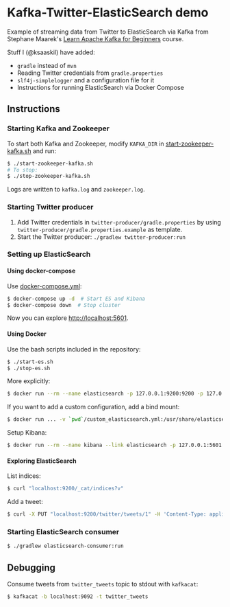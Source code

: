 # Kafka-Twitter-ElasticSearch demo

Example of streaming data from Twitter to ElasticSearch via Kafka from Stephane Maarek's [Learn Apache Kafka for Beginners](https://www.udemy.com/course/apache-kafka/) course.

Stuff I (@ksaaskil) have added:

- `gradle` instead of `mvn`
- Reading Twitter credentials from `gradle.properties`
- `slf4j-simplelogger` and a configuration file for it
- Instructions for running ElasticSearch via Docker Compose

## Instructions

### Starting Kafka and Zookeeper

To start both Kafka and Zookeeper, modify `KAFKA_DIR` in [start-zookeeper-kafka.sh](./start-zookeeper-kafka.sh) and run:

```bash
$ ./start-zookeeper-kafka.sh
# To stop:
$ ./stop-zookeeper-kafka.sh
```

Logs are written to `kafka.log` and `zookeeper.log`.

### Starting Twitter producer

1. Add Twitter credentials in `twitter-producer/gradle.properties` by using `twitter-producer/gradle.properties.example` as template.
1. Start the Twitter producer: `./gradlew twitter-producer:run`

### Setting up ElasticSearch

#### Using docker-compose

Use [docker-compose.yml](./docker-compose.yml):

```bash
$ docker-compose up -d  # Start ES and Kibana
$ docker-compose down  # Stop cluster
```

Now you can explore [http://localhost:5601](http://localhost:5601).

#### Using Docker

Use the bash scripts included in the repository:

```bash
$ ./start-es.sh
$ ./stop-es.sh
```

More explicitly:

```bash
$ docker run --rm --name elasticsearch -p 127.0.0.1:9200:9200 -p 127.0.0.1:9300:9300 -e "discovery.type=single-node" docker.elastic.co/elasticsearch/elasticsearch:6.8.6
```

If you want to add a custom configuration, add a bind mount:

```bash
$ docker run ... -v `pwd`/custom_elasticsearch.yml:/usr/share/elasticsearch/config/elasticsearch.yml:ro
```

Setup Kibana:

```bash
$ docker run --rm --name kibana --link elasticsearch -p 127.0.0.1:5601:5601 -v `pwd`/kibana.yml:/usr/share/kibana/config/kibana.yml docker.elastic.co/kibana/kibana:6.8.6
```

#### Exploring ElasticSearch

List indices:

```bash
$ curl "localhost:9200/_cat/indices?v"
```

Add a tweet:

```bash
$ curl -X PUT "localhost:9200/twitter/tweets/1" -H 'Content-Type: application/json' -d '{ "course": "Kafka" }'
```

### Starting ElasticSearch consumer

```bash
$ ./gradlew elasticsearch-consumer:run
```

## Debugging

Consume tweets from `twitter_tweets` topic to stdout with `kafkacat`:

```bash
$ kafkacat -b localhost:9092 -t twitter_tweets
```

